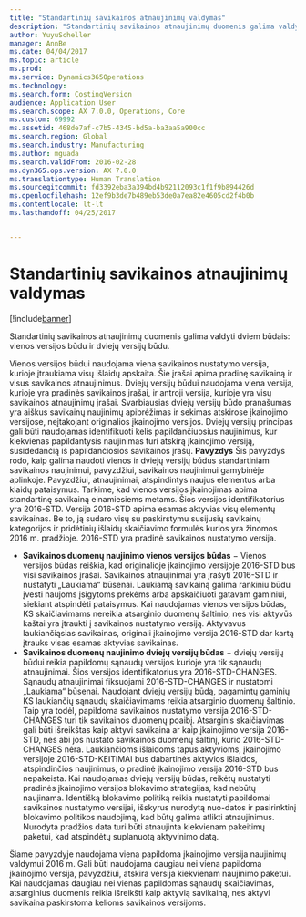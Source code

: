 ```yaml
---
title: "Standartinių savikainos atnaujinimų valdymas"
description: "Standartinių savikainos atnaujinimų duomenis galima valdyti dviem būdais: vienos versijos būdu ir dviejų versijų būdu."
author: YuyuScheller
manager: AnnBe
ms.date: 04/04/2017
ms.topic: article
ms.prod: 
ms.service: Dynamics365Operations
ms.technology: 
ms.search.form: CostingVersion
audience: Application User
ms.search.scope: AX 7.0.0, Operations, Core
ms.custom: 69992
ms.assetid: 468de7af-c7b5-4345-bd5a-ba3aa5a900cc
ms.search.region: Global
ms.search.industry: Manufacturing
ms.author: mguada
ms.search.validFrom: 2016-02-28
ms.dyn365.ops.version: AX 7.0.0
ms.translationtype: Human Translation
ms.sourcegitcommit: fd3392eba3a394bd4b92112093c1f1f9b894426d
ms.openlocfilehash: 12ef9b3de7b489eb53de0a7ea82e4605cd2f4b0b
ms.contentlocale: lt-lt
ms.lasthandoff: 04/25/2017


---
```


# <a name="manage-standard-cost-updates"></a>Standartinių savikainos atnaujinimų valdymas

[!include[banner](../includes/banner.md)]


Standartinių savikainos atnaujinimų duomenis galima valdyti dviem būdais: vienos versijos būdu ir dviejų versijų būdu. 

Vienos versijos būdui naudojama viena savikainos nustatymo versija, kurioje įtraukiama visų išlaidų apskaita. Šie įrašai apima pradinę savikainą ir visus savikainos atnaujinimus.
Dviejų versijų būdui naudojama viena versija, kurioje yra pradinės savikainos įrašai, ir antroji versija, kurioje yra visų savikainos atnaujinimų įrašai. Svarbiausias dviejų versijų būdo pranašumas yra aiškus savikainų naujinimų apibrėžimas ir sekimas atskirose įkainojimo versijose, neįtakojant originalios įkainojimo versijos. Dviejų versijų principas gali būti naudojamas identifikuoti kelis papildančiuosius naujinimus, kur kiekvienas papildantysis naujinimas turi atskirą įkainojimo versiją, susidedančią iš papildančiosios savikainos įrašų. **Pavyzdys** Šis pavyzdys rodo, kaip galima naudoti vienos ir dviejų versijų būdus standartiniam savikainos naujinimui, pavyzdžiui, savikainos naujinimui gamybinėje aplinkoje. Pavyzdžiui, atnaujinimai, atspindintys naujus elementus arba klaidų pataisymus. Tarkime, kad vienos versijos įkainojimas apima standartinę savikainą einamiesiems metams. Šios versijos identifikatorius yra 2016-STD. Versija 2016-STD apima esamas aktyvias visų elementų savikainas. Be to, ją sudaro visų su paskirstymu susijusių savikainų kategorijos ir pridėtinių išlaidų skaičiavimo formulės kurios yra žinomos 2016 m. pradžioje. 2016-STD yra pradinė savikainos nustatymo versija.
-   **Savikainos duomenų naujinimo vienos versijos būdas** − Vienos versijos būdas reiškia, kad originalioje įkainojimo versijoje 2016-STD bus visi savikainos įrašai. Savikainos atnaujinimai yra įrašyti 2016-STD ir nustatyti „Laukiama“ būsenai. Laukiamą savikainą galima rankiniu būdu įvesti naujoms įsigytoms prekėms arba apskaičiuoti gatavam gaminiui, siekiant atspindėti pataisymus. Kai naudojamas vienos versijos būdas, KS skaičiavimams nereikia atsarginio duomenų šaltinio, nes visi aktyvūs kaštai yra įtraukti į savikainos nustatymo versiją. Aktyvavus laukiančiąsias savikainas, originali įkainojimo versija 2016-STD dar kartą įtrauks visas esamas aktyvias savikainas.
-   **Savikainos duomenų naujinimo dviejų versijų būdas** − dviejų versijų būdui reikia papildomų sąnaudų versijos kurioje yra tik sąnaudų atnaujinimai. Šios versijos identifikatorius yra 2016-STD-CHANGES. Sąnaudų atnaujinimai fiksuojami 2016-STD-CHANGES ir nustatomi „Laukiama“ būsenai. Naudojant dviejų versijų būdą, pagamintų gaminių KS laukiančių sąnaudų skaičiavimams reikia atsarginio duomenų šaltinio. Taip yra todėl, papildoma savikainos nustatymo versija 2016-STD-CHANGES turi tik savikainos duomenų poaibį. Atsarginis skaičiavimas gali būti išreikštas kaip aktyvi savikaina ar kaip įkainojimo versija 2016-STD, nes abi jos nustato savikainos duomenų šaltinį, kurio 2016-STD-CHANGES nėra. Laukiančioms išlaidoms tapus aktyvioms, įkainojimo versijoje 2016-STD-KEITIMAI bus dabartinės aktyvios išlaidos, atspindinčios naujinimus, o pradinė įkainojimo versija 2016-STD bus nepakeista. Kai naudojamas dviejų versijų būdas, reikėtų nustatyti pradinės įkainojimo versijos blokavimo strategijas, kad nebūtų naujinama. Identišką blokavimo politiką reikia nustatyti papildomai savikainos nustatymo versijai, išskyrus nurodytą nuo-datos ir pasirinktinį blokavimo politikos naudojimą, kad būtų galima atlikti atnaujinimus. Nurodyta pradžios data turi būti atnaujinta kiekvienam pakeitimų paketui, kad atspindėtų suplanuotą aktyvinimo datą.

Šiame pavyzdyje naudojama viena papildoma įkainojimo versija naujinimų valdymui 2016 m. Gali būti naudojama daugiau nei viena papildoma įkainojimo versija, pavyzdžiui, atskira versija kiekvienam naujinimo paketui. Kai naudojamas daugiau nei vienas papildomas sąnaudų skaičiavimas, atsarginius duomenis reikia išreikšti kaip aktyvią savikainą, nes aktyvi savikaina paskirstoma kelioms savikainos versijoms.






